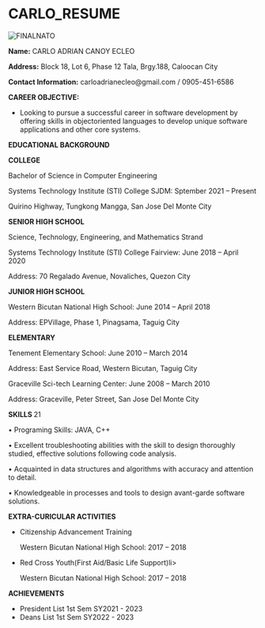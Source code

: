 # CARLO_RESUME

![FINALNATO](https://stieducampus-my.sharepoint.com/:i:/g/personal/ecleo_121603_sjdelmonte_sti_edu_ph/EYJ7jWyeTRBBk1YwaEWnXGIBkXMdNaQ8bWmxinxPTpS4kQ?e=BvBgHV)

  <p> <strong>Name:</strong> CARLO ADRIAN CANOY ECLEO
  <p> <strong>Address:</strong> Block 18, Lot 6, Phase 12 Tala, Brgy.188, Caloocan City
  <p> <strong>Contact Information:</strong> carloadrianecleo@gmail.com / 0905-451-6586
    
  <p> <strong>CAREER OBJECTIVE:</strong>
  <ul>
    <li>Looking to pursue a successful career in software development by offering skills in objectoriented languages to develop unique software applications and other core systems.</li>
  </ul>
    
  <p><strong>EDUCATIONAL BACKGROUND</strong>
  <p><strong>COLLEGE</strong>
  <p>Bachelor of Science in Computer Engineering
  <p>Systems Technology Institute (STI) College SJDM: Sptember 2021 – Present
  <p>Quirino Highway, Tungkong Mangga, San Jose Del
Monte City
  <p><strong>SENIOR HIGH SCHOOL</strong>
  <p>Science, Technology, Engineering, and
Mathematics Strand
  <p>Systems Technology Institute (STI) College Fairview: June 2018 – April 2020
  <p>Address: 70 Regalado Avenue, Novaliches, Quezon City
  <p><strong>JUNIOR HIGH SCHOOL</strong>
  <p>Western Bicutan National High School: June 2014 – April 2018
  <p>Address: EPVillage, Phase 1, Pinagsama, Taguig City
  <p><strong>ELEMENTARY</strong>
  <p>Tenement Elementary School: June 2010 – March 2014
  <p>Address: East Service Road, Western Bicutan, Taguig City
  <p>Graceville Sci-tech Learning Center: June 2008 – March 2010
  <p>Address: Graceville, Peter Street, San Jose Del Monte City
  <p>  <strong>SKILLS </strong>21
  <p>• Programing Skills: JAVA, C++
  <p>• Excellent troubleshooting abilities with the skill to design thoroughly studied, effective
solutions following code analysis.
  <p>• Acquainted in data structures and algorithms with accuracy and attention to detail.
  <p>• Knowledgeable in processes and tools to design avant-garde software solutions.
    
  <p>  <strong>EXTRA-CURICULAR ACTIVITIES</strong>
  <ul>
   <li>Citizenship Advancement Training</li>
    <p> Western Bicutan National High School: 2017 – 2018
   <li>Red Cross Youth(First Aid/Basic Life Support)li>
    <p> Western Bicutan National High School: 2017 – 2018
  </ul>
  
  <p>  <strong>ACHIEVEMENTS</strong>
  <ul>
    <li>President List 1st Sem SY2021 - 2023
    <li>Deans List 1st Sem SY2022 - 2023
